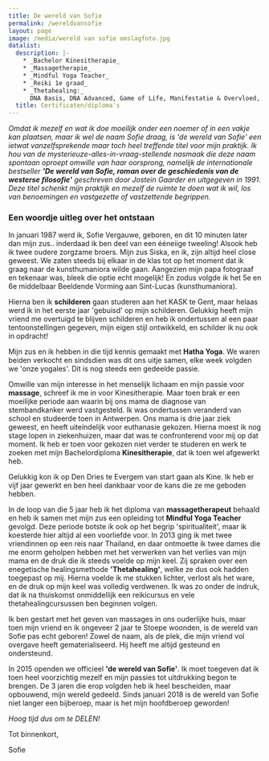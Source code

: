 ```yaml
---
title: De wereld van Sofie
permalink: /wereldvansofie
layout: page
image: /media/wereld van sofie omslagfoto.jpg
datalist:
  description: |-
    * _Bachelor Kinesitherapie_
    * _Massagetherapie_
    * _Mindful Yoga Teacher_
    * _Reiki 1e graad_
    * _Thetahealing:_
      DNA Basis, DNA Advanced, Game of Life, Manifestatie & Overvloed, Intuïtieve Anatomie, The Planes of Existence, DNA3, Dig Deeper
  title: Certificaten/diploma's
---
```

_Omdat ik mezelf en wat ik doe moeilijk onder een noemer of in een vakje kan plaatsen, maar ik wel de naam Sofie draag, is 'de wereld van Sofie' een ietwat vanzelfsprekende maar toch heel treffende titel voor mijn praktijk. Ik hou van de mysterieuze-alles-in-vraag-stellende nasmaak die deze naam spontaan oproept omwille van haar oorsprong, namelijk de internationale bestseller __'De wereld van Sofie, roman over de geschiedenis van de westerse filosofie'__ geschreven door Jostein Gaarder en uitgegeven in 1991. Deze titel schenkt mijn praktijk en mezelf de ruimte te doen wat ik wil, los van benoemingen en vastgezette of vastzettende begrippen._

### Een woordje uitleg over het ontstaan

In januari 1987 werd ik, Sofie Vergauwe, geboren, en dit 10 minuten later dan mijn zus.. inderdaad ik ben deel van een ééneiige tweeling! Alsook heb ik twee oudere zorgzame broers. Mijn zus Siska, en ik, zijn altijd heel close geweest. We zaten steeds bij elkaar in de klas tot op het moment dat ik graag naar de kunsthumaniora wilde gaan. Aangezien mijn papa fotograaf en tekenaar was, bleek die optie echt mogelijk! En zodus volgde ik het 5e en 6e middelbaar Beeldende Vorming aan Sint-Lucas (kunsthumaniora). 

Hierna ben ik **schilderen** gaan studeren aan het KASK te Gent, maar helaas werd ik in het eerste jaar 'gebuisd' op mijn schilderen. Gelukkig heeft mijn vriend me overtuigd te blijven schilderen en heb ik ondertussen al een paar tentoonstellingen gegeven, mijn eigen stijl ontwikkeld, en schilder ik nu ook in opdracht!

Mijn zus en ik hebben in die tijd kennis gemaakt met **Hatha Yoga**. We waren beiden verkocht en sindsdien was dit ons uitje samen, elke week volgden we 'onze yogales'. Dit is nog steeds een gedeelde passie.
 
Omwille van mijn interesse in het menselijk lichaam en mijn passie voor **massage**, schreef ik me in voor Kinesitherapie. Maar toen brak er een moeilijke periode aan waarin bij ons mama de diagnose van stembandkanker werd vastgesteld. Ik was ondertussen veranderd van school en studeerde toen in Antwerpen. Ons mama is drie jaar ziek geweest, en heeft uiteindelijk voor euthanasie gekozen. Hierna moest ik nog stage lopen in ziekenhuizen, maar dat was te confronterend voor mij op dat moment. Ik heb er toen voor gekozen niet verder te studeren en werk te zoeken met mijn Bachelordiploma **Kinesitherapie**, dat ik toen wel afgewerkt heb. 

Gelukkig kon ik op Den Dries te Evergem van start gaan als Kine. Ik heb er vijf jaar gewerkt en ben heel dankbaar voor de kans die ze me geboden hebben. 

In de loop van die 5 jaar heb ik het diploma van **massagetherapeut** behaald en heb ik samen met mijn zus een opleiding tot **Mindful Yoga Teacher** gevolgd. Deze periode botste ik ook op het begrip 'spiritualiteit', maar ik koesterde hier altijd al een voorliefde voor. In 2013 ging ik met twee vriendinnen op een reis naar Thailand, en daar ontmoette ik twee dames die me enorm geholpen hebben met het verwerken van het verlies van mijn mama en de druk die ik steeds voelde op mijn keel. Zij spraken over een enegetische healingsmethode **'Thetahealing'**, welke ze dus ook hadden toegepast op mij. Hierna voelde ik me stukken lichter, verlost als het ware, en de druk op mijn keel was volledig verdwenen. Ik was zo onder de indruk, dat ik na thuiskomst onmiddellijk een reikicursus en vele thetahealingcursussen ben beginnen volgen. 

Ik ben gestart met het geven van massages in ons ouderlijke huis, maar toen mijn vriend en ik ongeveer 2 jaar te Stoepe woonden, is de wereld van Sofie pas echt geboren! Zowel de naam, als de plek, die mijn vriend vol overgave heeft gematerialiseerd. Hij heeft me altijd gesteund en ondersteund.

In 2015 openden we officieel **'de wereld van Sofie'**. Ik moet toegeven dat ik toen heel voorzichtig mezelf en mijn passies tot uitdrukking begon te brengen. De 3 jaren die erop volgden heb ik heel bescheiden, maar opbouwend, mijn wereld gedeeld. Sinds januari 2018 is de wereld van Sofie niet langer een bijberoep, maar is het mijn hoofdberoep geworden!

_Hoog tijd dus om te DELEN!_


Tot binnenkort,

Sofie








